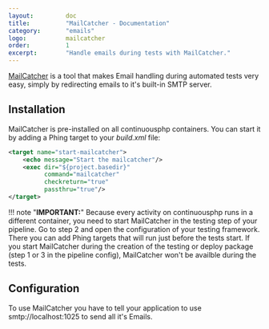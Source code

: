 ```yaml
---
layout:         doc
title:          "MailCatcher - Documentation"
category:       "emails"
logo:           mailcatcher
order:          1
excerpt:        "Handle emails during tests with MailCatcher."
---
```


[MailCatcher](http://mailcatcher.me/) is a tool that makes Email handling during automated tests very easy, simply by redirecting emails to it's built-in SMTP server. 

## Installation
MailCatcher is pre-installed on all continuousphp containers. You can start it by adding a Phing target to your *build.xml* file:

```xml
<target name="start-mailcatcher">
    <echo message="Start the mailcatcher"/>
    <exec dir="${project.basedir}"
          command="mailcatcher"
          checkreturn="true"
          passthru="true"/>
</target>
```

!!! note "**IMPORTANT:**" 
    Because every activity on continuousphp runs in a different container, you need to start MailCatcher in the testing step of your pipeline. Go to step 2 and open the configuration of your testing framework. There you can add Phing targets that will run just before the tests start. If you start MailCatcher during the creation of the testing or deploy package (step 1 or 3 in the pipeline config), MailCatcher won't be availble during the tests. 

## Configuration
To use MailCatcher you have to tell your application to use smtp://localhost:1025 to send all it's Emails.